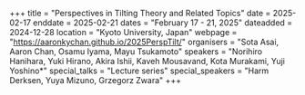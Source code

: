 +++
title = "Perspectives in Tilting Theory and Related Topics"
date = 2025-02-17
enddate = 2025-02-21
dates = "February 17 - 21, 2025"
dateadded = 2024-12-28
location = "Kyoto University, Japan"
webpage = "https://aaronkychan.github.io/2025PerspTilt/"
organisers = "Sota Asai, Aaron Chan, Osamu Iyama, Mayu Tsukamoto"
speakers = "Norihiro Hanihara, Yuki Hirano, Akira Ishii, Kaveh Mousavand, Kota Murakami, Yuji Yoshino*"
special_talks = "Lecture series"
special_speakers = "Harm Derksen, Yuya Mizuno, Grzegorz Zwara"
+++
